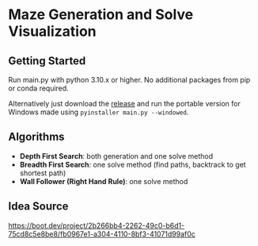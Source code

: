 # Maze Generation and Solve Visualization

## Getting Started
Run main.py with python 3.10.x or higher. No additional packages from pip or conda required.

Alternatively just download the [release](https://github.com/warrenmwang/python_maze_solver/releases/tag/v1.0.0) and run the portable version for Windows made using `pyinstaller main.py --windowed`.

## Algorithms
- **Depth First Search**: both generation and one solve method
- **Breadth First Search**: one solve method (find paths, backtrack to get shortest path)
- **Wall Follower (Right Hand Rule)**: one solve method

## Idea Source
https://boot.dev/project/2b266bb4-2262-49c0-b6d1-75cd8c5e8be8/fb0967e1-a304-4110-8bf3-41071d99af0c


